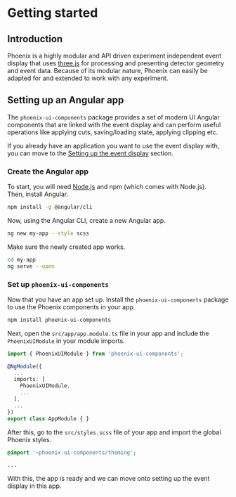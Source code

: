 # Getting started

## Introduction

Phoenix is a highly modular and API driven experiment independent event display that uses [three.js](https://threejs.org) for processing and presenting detector geometry and event data. Because of its modular nature, Phoenix can easily be adapted for and extended to work with any experiment.

## Setting up an Angular app

The `phoenix-ui-components` package provides a set of modern UI Angular components that are linked with the event display and can perform useful operations like applying cuts, saving/loading state, applying clipping etc.

If you already have an application you want to use the event display with, you can move to the [Setting up the event display](#setting-up-the-event-display) section.

### Create the Angular app

To start, you will need [Node.js](https://nodejs.org/en/download/) and npm (which comes with Node.js).\
Then, install Angular.

```sh
npm install -g @angular/cli
```

Now, using the Angular CLI, create a new Angular app.

```sh
ng new my-app --style scss
```

Make sure the newly created app works.

```sh
cd my-app
ng serve --open
```

### Set up `phoenix-ui-components`

Now that you have an app set up. Install the `phoenix-ui-components` package to use the Phoenix components in your app.

```sh
npm install phoenix-ui-components
```

Next, open the `src/app/app.module.ts` file in your app and include the `PhoenixUIModule` in your module imports.

```ts
import { PhoenixUIModule } from 'phoenix-ui-components';

@NgModule({
  ...
  imports: [
    PhoenixUIModule,
    ...
  ],
  ...
})
export class AppModule { }
```

After this, go to the `src/styles.scss` file of your app and import the global Phoenix styles.

```scss
@import '~phoenix-ui-components/theming';

...
```

With this, the app is ready and we can move onto setting up the event display in this app.
